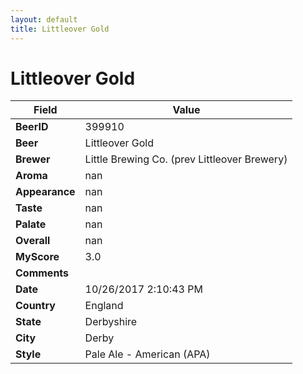 ```yaml
---
layout: default
title: Littleover Gold
---
```


# Littleover Gold

| Field         | Value     |
|---------------|-----------|
| **BeerID** | 399910 |
| **Beer** | Littleover Gold |
| **Brewer** | Little Brewing Co. (prev Littleover Brewery) |
| **Aroma** | nan |
| **Appearance** | nan |
| **Taste** | nan |
| **Palate** | nan |
| **Overall** | nan |
| **MyScore** | 3.0 |
| **Comments** |   |
| **Date** | 10/26/2017 2:10:43 PM |
| **Country** | England |
| **State** | Derbyshire |
| **City** | Derby |
| **Style** | Pale Ale - American (APA) |
